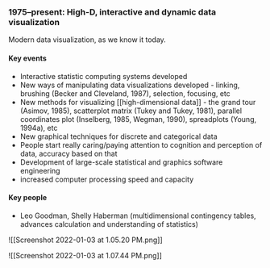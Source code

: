 ### 1975–present: High-D, interactive and dynamic data visualization
Modern data visualization, as we know it today.

#### Key events
- Interactive statistic computing systems developed
- New ways of manipulating data visualizations developed - linking, brushing (Becker and Cleveland, 1987), selection, focusing, etc
- New methods for visualizing [[high-dimensional data]] - the grand tour (Asimov, 1985), scatterplot matrix (Tukey and Tukey, 1981), parallel coordinates plot (Inselberg, 1985, Wegman, 1990), spreadplots (Young, 1994a), etc
- New graphical techniques for discrete and categorical data
- People start really caring/paying attention to cognition and perception of data, accuracy based on that
- Development of large-scale statistical and graphics software engineering
- increased computer processing speed and capacity

#### Key people
- Leo Goodman, Shelly Haberman (multidimensional contingency tables, advances calculation and understanding of statistics)


![[Screenshot 2022-01-03 at 1.05.20 PM.png]]

![[Screenshot 2022-01-03 at 1.07.44 PM.png]]